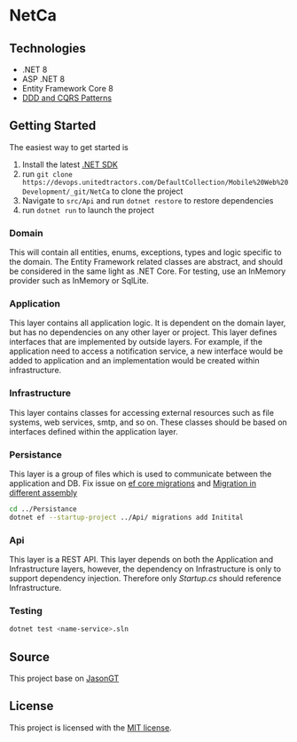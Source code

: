 # NetCa

## Technologies

* .NET 8
* ASP .NET 8
* Entity Framework Core 8
* [DDD and CQRS Patterns](https://docs.microsoft.com/en-us/dotnet/architecture/microservices/microservice-ddd-cqrs-patterns/)

## Getting Started

The easiest way to get started is

1. Install the latest [.NET SDK](https://dotnet.microsoft.com/download)
2. run `git clone https://devops.unitedtractors.com/DefaultCollection/Mobile%20Web%20Development/_git/NetCa` to clone the project
3. Navigate to `src/Api` and run `dotnet restore` to restore dependencies
4. run `dotnet run` to launch the project

### Domain

This will contain all entities, enums, exceptions, types and logic specific to the domain.
The Entity Framework related classes are abstract, and should be considered in the same light as .NET Core.
For testing, use an InMemory provider such as InMemory or SqlLite.

### Application

This layer contains all application logic. It is dependent on the domain layer, but has no dependencies on any other layer or project. This layer defines interfaces that are implemented by outside layers. For example, if the application need to access a notification service, a new interface would be added to application and an implementation would be created within infrastructure.

### Infrastructure

This layer contains classes for accessing external resources such as file systems, web services, smtp, and so on. These classes should be based on interfaces defined within the application layer.

### Persistance

This layer is a group of files which is used to communicate between the application and DB.
Fix issue on [ef core migrations](https://stackoverflow.com/questions/56862089/cannot-find-command-dotnet-ef) and [Migration in different assembly](https://github.com/aspnet/EntityFrameworkCore/issues/5900)

``` bash
cd ../Persistance
dotnet ef --startup-project ../Api/ migrations add Initital
```

### Api

This layer is a REST API. This layer depends on both the Application and Infrastructure layers, however, the dependency on Infrastructure is only to support dependency injection. Therefore only *Startup.cs* should reference Infrastructure.

### Testing

``` bash
dotnet test <name-service>.sln
```

## Source

This project base on [JasonGT](https://github.com/JasonGT/CleanArchitecture)

## License

This project is licensed with the [MIT license](LICENSE.md).
